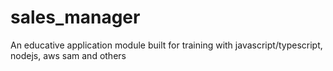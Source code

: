 # sales_manager
An educative application module built for training with javascript/typescript, nodejs, aws sam and others
